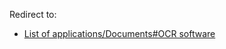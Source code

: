 Redirect to:

*   [List of applications/Documents#OCR software](/index.php/List_of_applications/Documents#OCR_software "List of applications/Documents")